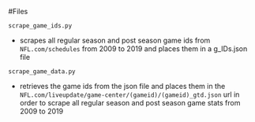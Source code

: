 #Files

```scrape_game_ids.py```

* scrapes all regular season and post season game ids from ```NFL.com/schedules``` from 2009 to 2019 and places them in a g_IDs.json file

```scrape_game_data.py```

* retrieves the game ids from the json file and places them in the ```NFL.com/liveupdate/game-center/(gameid)/(gameid)_gtd.json``` url 
in order to scrape all regular season and post season game stats from 2009 to 2019
